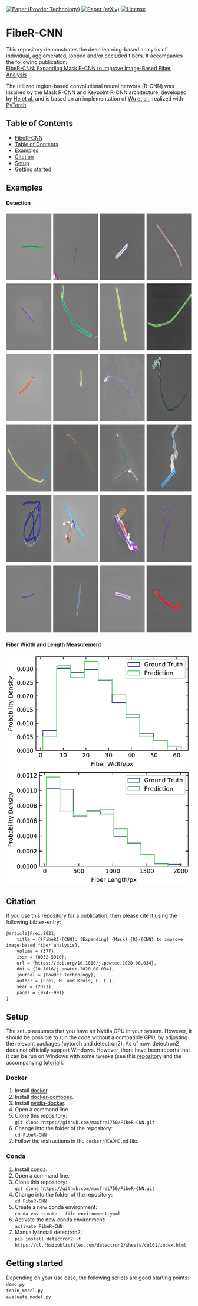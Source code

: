 [![Paper (Powder Technology)](https://img.shields.io/badge/DOI-10.1016/j.powtec.2020.08.034-blue.svg)](https://doi.org/10.1016/j.powtec.2020.08.034)
[![Paper (arXiv)](https://img.shields.io/badge/arXiv-2006.04552-b31b1b.svg)](https://arxiv.org/abs/2006.04552)
[![License](https://img.shields.io/github/license/maxfrei750/FibeR-CNN.svg)](https://github.com/maxfrei750/FibeR-CNN/blob/master/LICENSE) 

# FibeR-CNN

This repository demonstrates the deep learning-based analysis of individual, agglomerated, looped and/or occluded fibers. It 
accompanies the following publication:  
[FibeR-CNN: Expanding Mask R-CNN to Improve Image-Based Fiber Analysis](https://doi.org/10.1016/j.powtec.2020.08.034)

The utilized region-based convolutional neural network (R-CNN) was inspired by the Mask R-CNN  and Keypoint R-CNN 
architecture, developed by [He et al.](https://arxiv.org/abs/1703.06870) and is based on an implementation of 
[Wu et al.](https://github.com/facebookresearch/detectron2), realized with [PyTorch](https://pytorch.org/).

## Table of Contents
   * [FibeR-CNN](#FibeR-CNN)
   * [Table of Contents](#table-of-contents)
   * [Examples](#examples)
   * [Citation](#citation)
   * [Setup](#setup)
   * [Getting started](#getting-started)

## Examples 
#### Detection
<img src="assets/example_detections.jpg" alt="Example Detections" width="1000" height="1136"/> 

#### Fiber Width and Length Measurement
<img src="assets/fiber_width.png" alt="Example Fiber Width Measurement" width="500" height="310"/>

<img src="assets/fiber_length.png" alt="Example Fiber Length Measurement" width="500" height="310"/>

## Citation
If you use this repository for a publication, then please cite it using the following bibtex-entry:
```
@article{Frei.2021,
	title = {{FibeR}-{CNN}: {Expanding} {Mask} {R}-{CNN} to improve image-based fiber analysis},
	volume = {377},
	issn = {0032-5910},
	url = {https://doi.org/10.1016/j.powtec.2020.08.034},
	doi = {10.1016/j.powtec.2020.08.034},
	journal = {Powder Technology},
	author = {Frei, M. and Kruis, F. E.},
	year = {2021},
	pages = {974--991}
}
```

## Setup

The setup assumes that you have an Nvidia GPU in your system. However, it should be possible to run the code without a 
compatible GPU, by adjusting the relevant packages (pytorch and detectron2). As of now, detectron2 does not officially 
support Windows. However, there have been reports that it can be run on Windows with some tweaks (see this
[repository](https://github.com/ivanpp/detectron2) and  the accompanying 
[tutorial](https://ivanpp.cc/detectron2-walkthrough-windows/)).

### Docker
1. Install [docker](https://docs.docker.com/engine/install/).
2. Install [docker-compose](https://docs.docker.com/compose/install/).
3. Install [nvidia-docker](https://github.com/NVIDIA/nvidia-docker/).
4. Open a command line.
5. Clone this repository:  
   `git clone https://github.com/maxfrei750/FibeR-CNN.git`
6. Change into the folder of the repository:  
   `cd FibeR-CNN`
7. Follow the instructions in the `docker/README.md` file.

### Conda
1. Install [conda](https://conda.io/en/latest/miniconda.html).
2. Open a command line.
3. Clone this repository:  
   `git clone https://github.com/maxfrei750/FibeR-CNN.git`
4. Change into the folder of the repository:  
   `cd FibeR-CNN`
5. Create a new conda environment:  
   `conda env create --file environment.yaml`
6. Activate the new conda environment:  
   `activate FibeR-CNN`
7. Manually install detectron2:  
   `pip install detectron2 -f https://dl.fbaipublicfiles.com/detectron2/wheels/cu101/index.html`

## Getting started
Depending on your use case, the following scripts are good starting points:  
    `demo.py`  
    `train_model.py`  
    `evaluate_model.py`  
